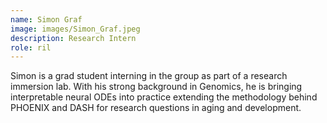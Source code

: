```yaml
---
name: Simon Graf
image: images/Simon_Graf.jpeg
description: Research Intern
role: ril
---
```


Simon is a grad student interning in the group as part of a research immersion lab.
With his strong background in Genomics, he is bringing interpretable neural ODEs into practice extending the methodology behind PHOENIX and DASH for
research questions in aging and development.